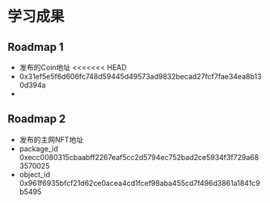 # 学习成果

## Roadmap 1
- 发布的Coin地址
<<<<<<< HEAD
- 0x31ef5e5f6d606fc748d59445d49573ad9832becad27fcf7fae34ea8b130d394a
- 
## Roadmap 2
- 发布的主网NFT地址
- package_id 0xecc0080315cbaabff2267eaf5cc2d5794ec752bad2ce5934f3f729a683570025
- object_id 0x961f6935bfcf21d62ce0acea4cd1fcef98aba455cd7f496d3861a1841c9b5495


